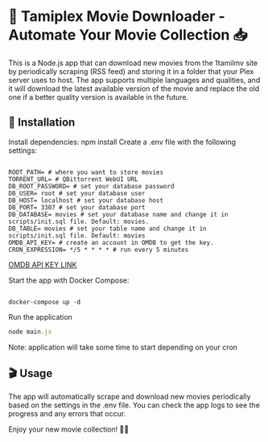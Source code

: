 # 🎥 Tamiplex Movie Downloader - Automate Your Movie Collection 📥

This is a Node.js app that can download new movies from the 1tamilmv site by periodically scraping (RSS feed) and storing it in a folder that your Plex server uses to host. The app supports multiple languages and qualities, and it will download the latest available version of the movie and replace the old one if a better quality version is available in the future.

## 🚀 Installation

Install dependencies:
npm install
Create a .env file with the following settings:

```environment

ROOT_PATH= # where you want to store movies
TORRENT_URL= # QBittorrent WebUI URL
DB_ROOT_PASSWORD= # set your database password
DB_USER= root # set your database user
DB_HOST= localhost # set your database host
DB_PORT= 3307 # set your database port
DB_DATABASE= movies # set your database name and change it in scripts/init.sql file. Default: movies.
DB_TABLE= movies # set your table name and change it in scripts/init.sql file. Default: movies
OMDB_API_KEY= # create an account in OMDB to get the key. 
CRON_EXPRESSION= */5 * * * * # run every 5 minutes

```

[OMDB API KEY LINK](https://www.omdbapi.com/apikey.aspx)

Start the app with Docker Compose:

```docker-compose

docker-compose up -d

```

Run the application

```node.js
node main.js
```

Note: application will take some time to start depending on your cron

## 🎬 Usage

The app will automatically scrape and download new movies periodically based on the settings in the .env file. You can check the app logs to see the progress and any errors that occur.

Enjoy your new movie collection! 🍿🎉
